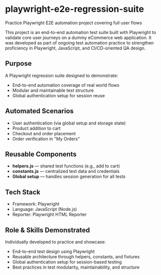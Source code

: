 # playwright-e2e-regression-suite
Practice Playwright E2E automation project covering full user flows

This project is an end-to-end automation test suite built with Playwright to validate core user journeys on a dummy eCommerce web application.
It was developed as part of ongoing test automation practice to strengthen proficiency in Playwright, JavaScript, and CI/CD-oriented QA design.

## Purpose
A Playwright regression suite designed to demonstrate:
- End-to-end automation coverage of real world flows
- Modular and maintainable test structure
- Global authentication setup for session reuse

## Automated Scenarios
- User authentication (via global setup and storage state)
- Product addition to cart
- Checkout and order placement
- Order verification in "My Orders"

## Reusable Components
- **helpers.js** — shared test functions (e.g., add to cart)  
- **constants.js** — centralized test data and credentials  
- **Global setup** — handles session generation for all tests

## Tech Stack
- Framework: Playwright  
- Language: JavaScript (Node.js)  
- Reporter: Playwright HTML Reporter  

## Role & Skills Demonstrated
Individually developed to practice and showcase:
- End-to-end test design using Playwright  
- Reusable architecture through helpers, constants, and fixtures  
- Global authentication setup for session-based testing  
- Best practices in test modularity, maintainability, and structure
